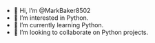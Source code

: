 - 👋 Hi, I’m @MarkBaker8502
- 👀 I’m interested in Python.
- 🌱 I’m currently learning Python.
- 💞️ I’m looking to collaborate on Python projects.

<!---
MarkBaker8502/MarkBaker8502 is a ✨ special ✨ repository because its `README.md` (this file) appears on your GitHub profile.
You can click the Preview link to take a look at your changes.
--->
